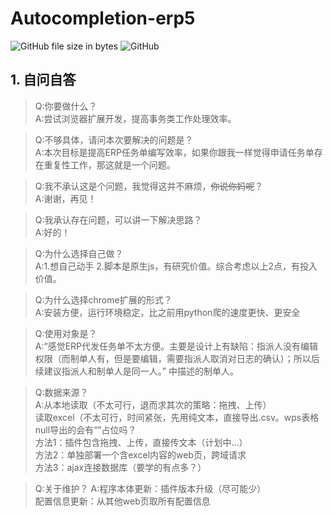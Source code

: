 # Autocompletion-erp5  
![GitHub file size in bytes](https://img.shields.io/github/size/Nutarb/Autocompletion-erp5?style=flat-square) 
![GitHub](https://img.shields.io/github/license/Nutarb/Autocompletion-erp5?style=flat-square)
## 1. 自问自答
>Q:你要做什么？  
>A:尝试浏览器扩展开发，提高事务类工作处理效率。  
  
>Q:不够具体，请问本次要解决的问题是？  
>A:本次目标是提高ERP任务单编写效率，如果你跟我一样觉得申请任务单存在重复性工作，那这就是一个问题。  
  
>Q:我不承认这是个问题，我觉得这并不麻烦，~~你说你妈呢~~？  
>A:谢谢，再见！  
  
>Q:我承认存在问题，可以讲一下解决思路？  
>A:好的！  
  
>Q:为什么选择自己做？  
>A:1.想自己动手 2.脚本是原生js，有研究价值。综合考虑以上2点，有投入价值。  
  
>Q:为什么选择chrome扩展的形式？  
>A:安装方便，运行环境稳定，比之前用python爬的速度更快、更安全  
  
>Q:使用对象是？  
>A:“感觉ERP代发任务单不太方便。主要是设计上有缺陷：指派人没有编辑权限（而制单人有，但是要编辑，需要指派人取消对日志的确认）；所以后续建议指派人和制单人是同一人。”  中描述的制单人。
  
>Q:数据来源？  
>A:从本地读取（不太可行，退而求其次的策略：拖拽、上传）  
读取excel（不太可行，时间紧张，先用纯文本，直接导出.csv。wps表格null导出的会有“”占位吗？  
方法1：插件包含拖拽、上传，直接传文本（计划中…）  
方法2：单独部署一个含excel内容的web页，跨域请求  
方法3：ajax连接数据库（要学的有点多？）  
  
>Q:关于维护？
>A:程序本体更新：插件版本升级（尽可能少）  
配置信息更新：从其他web页取所有配置信息  
